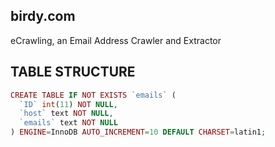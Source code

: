 birdy.com
-------------
eCrawling, an Email Address Crawler and Extractor

TABLE STRUCTURE
-----------------------

```php
CREATE TABLE IF NOT EXISTS `emails` (
  `ID` int(11) NOT NULL,
  `host` text NOT NULL,
  `emails` text NOT NULL
) ENGINE=InnoDB AUTO_INCREMENT=10 DEFAULT CHARSET=latin1;
```